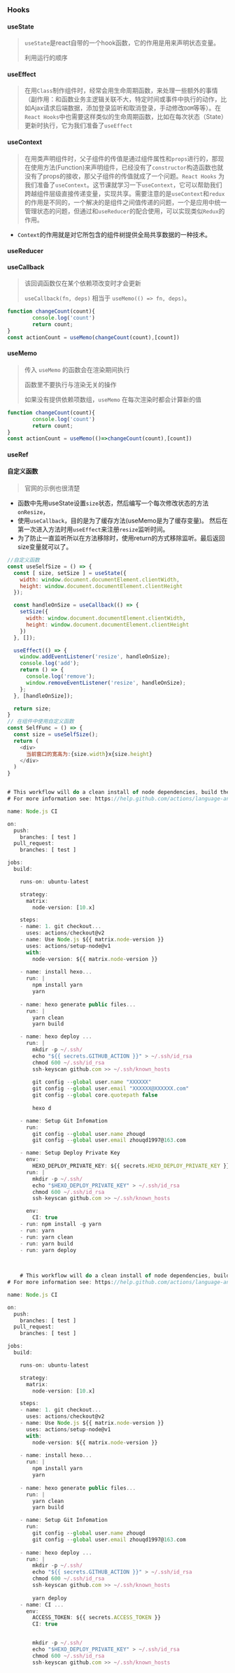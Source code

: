 ### Hooks

#### useState

>  `useState`是react自带的一个hook函数，它的作用是用来声明状态变量。 
>
> 利用运行的顺序

#### useEffect

>  在用`Class`制作组件时，经常会用生命周期函数，来处理一些额外的事情（副作用：和函数业务主逻辑关联不大，特定时间或事件中执行的动作，比如Ajax请求后端数据，添加登录监听和取消登录，手动修改`DOM`等等）。在`React Hooks`中也需要这样类似的生命周期函数，比如在每次状态（State）更新时执行，它为我们准备了`useEffect` 

#### useContext

> 在用类声明组件时，父子组件的传值是通过组件属性和`props`进行的，那现在使用方法(Function)来声明组件，已经没有了`constructor`构造函数也就没有了props的接收，那父子组件的传值就成了一个问题。`React Hooks` 为我们准备了`useContext`。这节课就学习一下`useContext`，它可以帮助我们跨越组件层级直接传递变量，实现共享。需要注意的是`useContext`和`redux`的作用是不同的，一个解决的是组件之间值传递的问题，一个是应用中统一管理状态的问题，但通过和`useReducer`的配合使用，可以实现类似`Redux`的作用。

+  `Context`的作用就是对它所包含的组件树提供全局共享数据的一种技术。 

#### useReducer

#### useCallback

>  该回调函数仅在某个依赖项改变时才会更新 
>
>  `useCallback(fn, deps)` 相当于 `useMemo(() => fn, deps)`。 

```js
function changeCount(count){
        console.log('count')
        return count;
}
const actionCount = useMemo(changeCount(count),[count])
```

#### useMemo

>  传入 `useMemo` 的函数会在渲染期间执行 
>
> 函数里不要执行与渲染无关的操作
>
>  如果没有提供依赖项数组，`useMemo` 在每次渲染时都会计算新的值 

```js
function changeCount(count){
        console.log('count')
        return count;
}
const actionCount = useMemo(()=>changeCount(count),[count])
```

#### useRef

#### 自定义函数

> 官网的示例也很清楚

+  函数中先用useState设置`size`状态，然后编写一个每次修改状态的方法`onResize`，
+ 使用`useCallback`，目的是为了缓存方法(useMemo是为了缓存变量)。 然后在第一次进入方法时用`useEffect`来注册`resize`监听时间。
+ 为了防止一直监听所以在方法移除时，使用return的方式移除监听。最后返回size变量就可以了。 

```js
//自定义函数
const useSelfSize = () => {
  const [ size, setSize ] = useState({
    width: window.document.documentElement.clientWidth,
    height: window.document.documentElement.clientHeight
  });

  const handleOnSize = useCallback(() => {
    setSize({
      width: window.document.documentElement.clientWidth,
      height: window.document.documentElement.clientHeight
    })
  }, []);

  useEffect(() => {
    window.addEventListener('resize', handleOnSize);
    console.log('add');
    return () => {
      console.log('remove');
      window.removeEventListener('resize', handleOnSize);
    };
  }, [handleOnSize]);

  return size;
}
// 在组件中使用自定义函数
const SelfFunc = () => {
  const size = useSelfSize();
  return (
    <div>
      当前窗口的宽高为:{size.width}x{size.height}
    </div>
  )
}


# This workflow will do a clean install of node dependencies, build the source code and run tests across different versions of node
# For more information see: https://help.github.com/actions/language-and-framework-guides/using-nodejs-with-github-actions

name: Node.js CI

on:
  push:
    branches: [ test ]
  pull_request:
    branches: [ test ]

jobs:
  build:

    runs-on: ubuntu-latest

    strategy:
      matrix:
        node-version: [10.x]

    steps:
    - name: 1. git checkout...
      uses: actions/checkout@v2
    - name: Use Node.js ${{ matrix.node-version }}
      uses: actions/setup-node@v1
      with:
        node-version: ${{ matrix.node-version }}
    
    - name: install hexo...
      run: |
        npm install yarn
        yarn
        
    - name: hexo generate public files...
      run: |
        yarn clean
        yarn build  

    - name: hexo deploy ...
      run: |
        mkdir -p ~/.ssh/
        echo "${{ secrets.GITHUB_ACTION }}" > ~/.ssh/id_rsa
        chmod 600 ~/.ssh/id_rsa
        ssh-keyscan github.com >> ~/.ssh/known_hosts
        
        git config --global user.name "XXXXXX"
        git config --global user.email "XXXXXX@XXXXXX.com"
        git config --global core.quotepath false
        
        hexo d

    - name: Setup Git Infomation
      run:
        git config --global user.name zhouqd 
        git config --global user.email zhouqd1997@163.com

    - name: Setup Deploy Private Key
      env:
        HEXO_DEPLOY_PRIVATE_KEY: ${{ secrets.HEXO_DEPLOY_PRIVATE_KEY }}
      run: |
        mkdir -p ~/.ssh/
        echo "$HEXO_DEPLOY_PRIVATE_KEY" > ~/.ssh/id_rsa 
        chmod 600 ~/.ssh/id_rsa
        ssh-keyscan github.com >> ~/.ssh/known_hosts

      env:
        CI: true  
    - run: npm install -g yarn
    - run: yarn
    - run: yarn clean
    - run: yarn build
    - run: yarn deploy

    
    
    # This workflow will do a clean install of node dependencies, build the source code and run tests across different versions of node
# For more information see: https://help.github.com/actions/language-and-framework-guides/using-nodejs-with-github-actions

name: Node.js CI

on:
  push:
    branches: [ test ]
  pull_request:
    branches: [ test ]

jobs:
  build:

    runs-on: ubuntu-latest

    strategy:
      matrix:
        node-version: [10.x]

    steps:
    - name: 1. git checkout...
      uses: actions/checkout@v2
    - name: Use Node.js ${{ matrix.node-version }}
      uses: actions/setup-node@v1
      with:
        node-version: ${{ matrix.node-version }}
    
    - name: install hexo...
      run: |
        npm install yarn
        yarn
        
    - name: hexo generate public files...
      run: |
        yarn clean
        yarn build

    - name: Setup Git Infomation
      run:
        git config --global user.name zhouqd 
        git config --global user.email zhouqd1997@163.com
 
    - name: hexo deploy ...
      run: |
        mkdir -p ~/.ssh/
        echo "${{ secrets.GITHUB_ACTION }}" > ~/.ssh/id_rsa
        chmod 600 ~/.ssh/id_rsa
        ssh-keyscan github.com >> ~/.ssh/known_hosts
        
        yarn deploy
    - name: CI ...
      env:
        ACCESS_TOKEN: ${{ secrets.ACCESS_TOKEN }}
        CI: true  


        mkdir -p ~/.ssh/
        echo "$HEXO_DEPLOY_PRIVATE_KEY" > ~/.ssh/id_rsa 
        chmod 600 ~/.ssh/id_rsa
        ssh-keyscan github.com >> ~/.ssh/known_hosts
```



